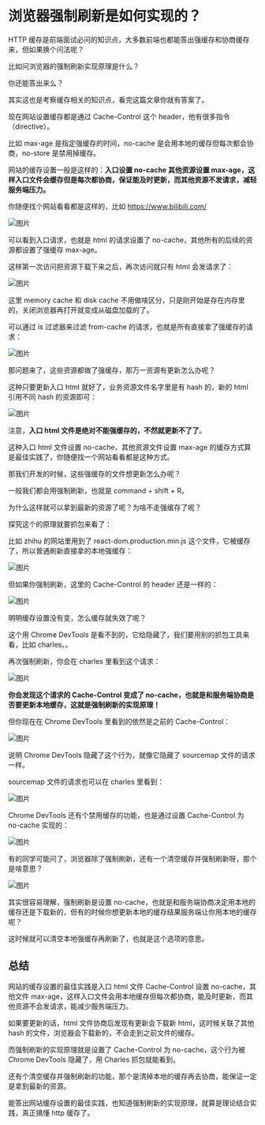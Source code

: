 # 浏览器强制刷新是如何实现的？

HTTP 缓存是前端面试必问的知识点，大多数前端也都能答出强缓存和协商缓存来，但如果换个问法呢？

比如问浏览器的强制刷新实现原理是什么？

你还能答出来么？

其实这也是考察缓存相关的知识点，看完这篇文章你就有答案了。

现在网站设置缓存都是通过 Cache-Control 这个 header，他有很多指令（directive）。

比如 max-age 是指定强缓存的时间，no-cache 是会用本地的缓存但每次都会协商，no-store 是禁用掉缓存。

网站的缓存设置一般是这样的：**入口设置 no-cache 其他资源设置 max-age，这样入口文件会缓存但是每次都协商，保证能及时更新，而其他资源不发请求，减轻服务端压力。**

你随便找个网站看看都是这样的，比如 https://www.bilibili.com/

![图片](https://mmbiz.qpic.cn/mmbiz_jpg/YprkEU0TtGg3aGbII4P31z2JYaBib7UhY8icaIYD6aENT2BORO97gXe0g7ESbU5o89laKGj61mHcyFkxqfeRA3Gw/640?wx_fmt=jpeg&wxfrom=5&wx_lazy=1&wx_co=1)

可以看到入口请求，也就是 html 的请求设置了 no-cache，其他所有的后续的资源都设置了强缓存 max-age。

这样第一次访问把资源下载下来之后，再次访问就只有 html 会发请求了：

![图片](https://mmbiz.qpic.cn/mmbiz_png/YprkEU0TtGg3aGbII4P31z2JYaBib7UhY6Ztz5RiaMvZHECvaxw9mKWASnvicibYjNibsVqszfT8AWp8y77p9x5ANGg/640?wx_fmt=png&wxfrom=5&wx_lazy=1&wx_co=1)

这里 memory cache 和 disk cache 不用做啥区分，只是刚开始是存在内存里的，关闭浏览器再打开就变成从磁盘加载的了。

可以通过 is 过滤器来过滤 from-cache 的请求，也就是所有直接拿了强缓存的请求：

![图片](https://mmbiz.qpic.cn/mmbiz_png/YprkEU0TtGg3aGbII4P31z2JYaBib7UhYhyaVwpb5BzFOnhj5kib4ULiaOadg0UApNNISS7Y50xVUrpqFk9Ef8zgw/640?wx_fmt=png&wxfrom=5&wx_lazy=1&wx_co=1)

那问题来了，这些资源都做了强缓存，那万一资源有更新怎么办呢？

这种只要更新入口 html 就好了，业务资源文件名字里是有 hash 的，新的 html 引用不同 hash 的资源即可：

![图片](https://mmbiz.qpic.cn/mmbiz_png/YprkEU0TtGg3aGbII4P31z2JYaBib7UhYTlHicibqpRHcRgS72Eee2VJg3TvX2QlePGfp4BvTuYT5S3IX7pqcVxYQ/640?wx_fmt=png&wxfrom=5&wx_lazy=1&wx_co=1)

注意，**入口 html 文件是绝对不能强缓存的，不然就更新不了了**。

这种入口 html 文件设置 no-cache，其他资源文件设置 max-age 的缓存方式算是最佳实践了，你随便找一个网站看看都是这种方式。

那我们开发的时候，这些强缓存的文件想更新怎么办呢？

一般我们都会用强制刷新，也就是 command + shift + R。

为什么这样就可以拿到最新的资源了呢？为啥不走强缓存了呢？

探究这个的原理就要抓包来看了：

比如 zhihu 的网站里用到了 react-dom.production.min.js 这个文件，它被缓存了，所以普通刷新直接拿的本地强缓存：

![图片](https://mmbiz.qpic.cn/mmbiz_png/YprkEU0TtGg3aGbII4P31z2JYaBib7UhYALPpFNgDKzjZo89h4DLhR2H3ucGTNAEQZicDuxko708W2U22xqtOQMg/640?wx_fmt=png&wxfrom=5&wx_lazy=1&wx_co=1)

但如果你强制刷新，这里的 Cache-Control 的 header 还是一样的：

![图片](https://mmbiz.qpic.cn/mmbiz_png/YprkEU0TtGg3aGbII4P31z2JYaBib7UhY5yM4d6cOkYibcno8EVcscfGaHiaUXibfRVuxUq7dAf8jjMvfSk8Vpffhg/640?wx_fmt=png&wxfrom=5&wx_lazy=1&wx_co=1)

明明缓存设置没有变，怎么缓存就失效了呢？

这个用 Chrome DevTools 是看不到的，它给隐藏了，我们要用别的抓包工具来看，比如 charles。。

再次强制刷新，你会在 charles 里看到这个请求：

![图片](https://mmbiz.qpic.cn/mmbiz_png/YprkEU0TtGg3aGbII4P31z2JYaBib7UhYbxn0rm2libyzNGPXzJ6HBKWpvS8BB901HcCuv7t0THd9d6RIWGfNiabg/640?wx_fmt=png&wxfrom=5&wx_lazy=1&wx_co=1)

**你会发现这个请求的 Cache-Control 变成了 no-cache，也就是和服务端协商是否要更新本地缓存，这就是强制刷新的实现原理！**

但你现在在 Chrome DevTools 里看到的依然是之前的 Cache-Control：

![图片](https://mmbiz.qpic.cn/mmbiz_png/YprkEU0TtGg3aGbII4P31z2JYaBib7UhY2fansHrmdtDIVV2Hrrbyr1y5nNyqG57dEbpstPAQeP6nPHz0a6VVGA/640?wx_fmt=png&wxfrom=5&wx_lazy=1&wx_co=1)

说明 Chrome DevTools 隐藏了这个行为，就像它隐藏了 sourcemap 文件的请求一样。

sourcemap 文件的请求也可以在 charles 里看到：

![图片](https://mmbiz.qpic.cn/mmbiz_png/YprkEU0TtGg3aGbII4P31z2JYaBib7UhYzAURpic28UaMvkoPqYyRiczvCct6LwFLYic8fNqiaoMbmeVtLHH0xGOzcw/640?wx_fmt=png&wxfrom=5&wx_lazy=1&wx_co=1)

Chrome DevTools 还有个禁用缓存的功能，也是通过设置 Cache-Control 为 no-cache 实现的：

![图片](https://mmbiz.qpic.cn/mmbiz_png/YprkEU0TtGg3aGbII4P31z2JYaBib7UhYsOEuel9wydVianvSdQZ3PFDUtR9CdBiabZicSKmajwxGA5X7m1lYWDADA/640?wx_fmt=png&wxfrom=5&wx_lazy=1&wx_co=1)

有的同学可能问了，浏览器除了强制刷新，还有一个清空缓存并强制刷新呀，那个是啥意思？

![图片](https://mmbiz.qpic.cn/mmbiz_png/YprkEU0TtGg3aGbII4P31z2JYaBib7UhYJ71sFHTBj5eGVxia7dnrInHfTNuUt9gAKk5UtEP3s6UpNIAJjF0WlkA/640?wx_fmt=png&wxfrom=5&wx_lazy=1&wx_co=1)

其实很容易理解，强制刷新是设置 no-cache，也就是和服务端协商决定用本地的缓存还是下载新的，但有的时候你想更新本地的缓存结果服务端让你用本地的缓存呢？

这时候就可以清空本地强缓存再刷新了，也就是这个选项的意思。

## 总结

网站的缓存设置的最佳实践是入口 html 文件 Cache-Control 设置 no-cache，其他文件 max-age，这样入口文件会用本地缓存但每次都协商，能及时更新，而其他资源不会发请求，能减少服务端压力。

如果要更新的话，html 文件协商后发现有更新会下载新 html，这时候关联了其他 hash 的文件，浏览器会下载新的，不会走到之前文件的缓存。

而强制刷新的实现原理就是设置了 Cache-Control 为 no-cache，这个行为被 Chrome DevTools 隐藏了，用 Charles 抓包就能看到。

还有个清空缓存并强制刷新的功能，那个是清掉本地的缓存再去协商，能保证一定是拿到最新的资源。

能答出网站缓存设置的最佳实践，也知道强制刷新的实现原理，就算是理论结合实践，真正搞懂 http 缓存了。